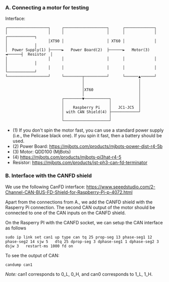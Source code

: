 
### A. Connecting a motor for testing

Interface:

```
┌──────────────────┐     ┌───────────────────┐      ┌─────────────┐
│                  │     │                   │      │             │      ┌────────────┐
│                  │XT90 │                   │ XT60 │             │      │            │
│  Power Supply(1) ├─────►   Power Board(2)  ├──────►   Motor(3)  ◄──────┤  Resistor  │
│                  │     │                   │      │             │      │            │
│                  │     │                   │      │             │      └────────────┘
└──────────────────┘     └────────┬──────────┘      └──────▲──────┘
                                  │                        │
                                  │                        │
                                  │XT60                    │
                                  │                        │
                         ┌────────▼───────────┐            │
                         │                    │            │
                         │    Raspberry Pi    │   JC1-JC5  │
                         │ with CAN Shield(4) ├────────────┘
                         │                    │
                         └────────────────────┘
```
* (1) If you don't spin the motor fast, you can use a standard power supply (i.e., the Pelicase black one). If you spin it fast, then a battery should be used.
* (2) Power Board: https://mjbots.com/products/mjbots-power-dist-r4-5b
* (3) Motor: QDD100 (MjBots)
* (4) https://mjbots.com/products/mjbots-pi3hat-r4-5
* Resistor: https://mjbots.com/products/jst-ph3-can-fd-terminator 


### B. Interface with the CANFD shield 
We use the following CanFD interface: https://www.seeedstudio.com/2-Channel-CAN-BUS-FD-Shield-for-Raspberry-Pi-p-4072.html

Apart from the connections from A., we add the CANFD shield with the Rasperry Pi connection.
The second CAN output of the motor should be connected to one of the CAN inputs on the CANFD shield.

On the Rasperry PI with the CANFD socket, we can setup the CAN interface as follows
```
sudo ip link set can1 up type can tq 25 prop-seg 13 phase-seg1 12 phase-seg2 14 sjw 5   dtq 25 dprop-seg 3 dphase-seg1 1 dphase-seg2 3 dsjw 3   restart-ms 1000 fd on
```

To see the output of CAN:
```
candump can1
```

*Note:* can1 corresponds to 0_L, 0_H, and can0 corresponds to 1_L, 1_H.








